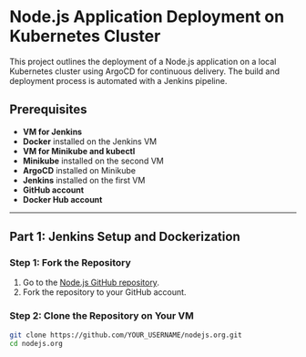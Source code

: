 
# Node.js Application Deployment on Kubernetes Cluster

This project outlines the deployment of a Node.js application on a local Kubernetes cluster using ArgoCD for continuous delivery. The build and deployment process is automated with a Jenkins pipeline. 

## Prerequisites

- **VM for Jenkins**
- **Docker** installed on the Jenkins VM
- **VM for Minikube and kubectl**
- **Minikube** installed on the second VM
- **ArgoCD** installed on Minikube
- **Jenkins** installed on the first VM
- **GitHub account**
- **Docker Hub account**

---

## Part 1: Jenkins Setup and Dockerization

### Step 1: Fork the Repository
1. Go to the [Node.js GitHub repository](https://github.com/nodejs/nodejs.org.git).
2. Fork the repository to your GitHub account.

### Step 2: Clone the Repository on Your VM
```bash
git clone https://github.com/YOUR_USERNAME/nodejs.org.git
cd nodejs.org
